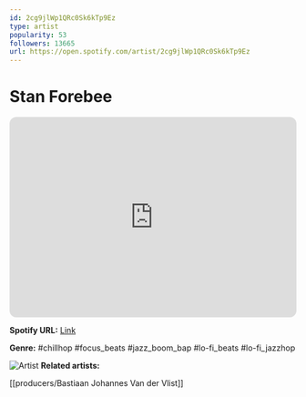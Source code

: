 ```yaml
---
id: 2cg9jlWp1QRc0Sk6kTp9Ez
type: artist
popularity: 53
followers: 13665
url: https://open.spotify.com/artist/2cg9jlWp1QRc0Sk6kTp9Ez
---
```

# Stan Forebee

<iframe style="border-radius:12px" src="https://open.spotify.com/embed/artist/2cg9jlWp1QRc0Sk6kTp9Ez" width="100%" height="352" frameBorder="0" allowfullscreen="" allow="autoplay; clipboard-write; encrypted-media; fullscreen; picture-in-picture" loading="lazy"></iframe>

**Spotify URL:** [Link](https://open.spotify.com/artist/2cg9jlWp1QRc0Sk6kTp9Ez)

**Genre:**  #chillhop #focus_beats #jazz_boom_bap #lo-fi_beats #lo-fi_jazzhop

![Artist](https://i.scdn.co/image/ab6761610000e5ebaadea96b26fc1369e03687f2)
**Related artists:**

[[producers/Bastiaan Johannes Van der Vlist]]
